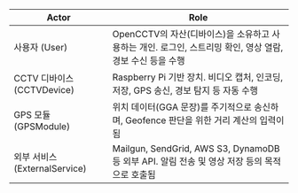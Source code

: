 | Actor                         | Role                                                                                                   |
|-------------------------------|--------------------------------------------------------------------------------------------------------|
| 사용자 (User)                 | OpenCCTV의 자산(디바이스)을 소유하고 사용하는 개인. 로그인, 스트리밍 확인, 영상 열람, 경보 수신 등을 수행      |
| CCTV 디바이스 (CCTVDevice)    | Raspberry Pi 기반 장치. 비디오 캡처, 인코딩, 저장, GPS 송신, 경보 탐지 등 자동 수행                          |
| GPS 모듈 (GPSModule)          | 위치 데이터(GGA 문장)를 주기적으로 송신하며, Geofence 판단을 위한 거리 계산의 입력이 됨                       |
| 외부 서비스 (ExternalService) | Mailgun, SendGrid, AWS S3, DynamoDB 등 외부 API. 알림 전송 및 영상 저장 등의 목적으로 호출됨                 |
